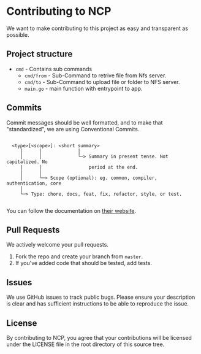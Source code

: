 # Contributing to NCP

We want to make contributing to this project as easy and transparent as
possible.

## Project structure

- `cmd` - Contains sub commands
  - `cmd/from` - Sub-Command to retrive file from Nfs server.
  - `cmd/to` - Sub-Command to upload file or folder to NFS server.
  - `main.go` - main function with entrypoint to app.


## Commits

Commit messages should be well formatted, and to make that "standardized", we
are using Conventional Commits.

```shell

  <type>[<scope>]: <short summary>
     │      │             │
     │      │             └─> Summary in present tense. Not capitalized. No
     |      |                 period at the end. 
     │      │
     │      └─> Scope (optional): eg. common, compiler, authentication, core
     │
     └─> Type: chore, docs, feat, fix, refactor, style, or test.
     
```

You can follow the documentation on
[their website](https://www.conventionalcommits.org).

## Pull Requests

We actively welcome your pull requests.

1. Fork the repo and create your branch from `master`.
2. If you've added code that should be tested, add tests.

## Issues

We use GitHub issues to track public bugs. Please ensure your description is
clear and has sufficient instructions to be able to reproduce the issue.

## License

By contributing to NCP, you agree that your contributions will be licensed
under the LICENSE file in the root directory of this source tree.
